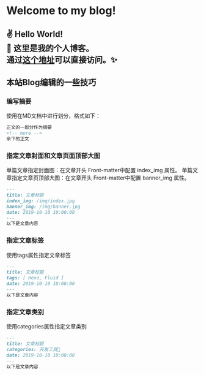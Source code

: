 # Welcome to my blog!
✌️ Hello World!\
🧸 这里是我的个人博客。\
通过[这个地址](https://lewisliugl.xyz)可以直接访问。✨
---
## 本站Blog编辑的一些技巧
### 编写摘要
使用<!--more-->在MD文档中进行划分，格式如下：
```markdown
正文的一部分作为摘要
<!-- more -->
余下的正文
```
### 指定文章封面和文章页面顶部大图
单篇文章指定封面图：在文章开头 Front-matter中配置 index_img 属性。
单篇文章指定文章页顶部大图：在文章开头 Front-matter中配置 banner_img 属性。
```markdown
---
title: 文章标题
index_img: /img/index.jpg
banner_img: /img/banner.jpg
date: 2019-10-10 10:00:00
---
以下是文章内容
```
### 指定文章标签
使用tags属性指定文章标签
```markdown
---
title: 文章标题
tags: [ Hexo, Fluid ]
date: 2019-10-10 10:00:00
---
以下是文章内容
```
### 指定文章类别
使用categories属性指定文章类别
```markdown
---
title: 文章标题
categories: 开发工具🔧
date: 2019-10-10 10:00:00
---
以下是文章内容
```

